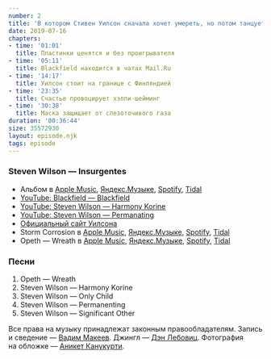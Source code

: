 ```yaml
---
number: 2
title: 'В котором Стивен Уилсон сначала хочет умереть, но потом танцует с индийскими женщинами'
date: 2019-07-16
chapters:
- time: '01:01'
  title: Пластинки ценятся и без проигрывателя
- time: '05:11'
  title: Blackfield находится в чатах Mail.Ru
- time: '14:17'
  title: Уилсон стоит на границе с Финляндией
- time: '23:35'
  title: Счастье провоцирует хэппи-шейминг
- time: '30:38'
  title: Маска защищает от слезоточивого газа
duration: '00:36:44'
size: 35572930
layout: episode.njk
tags: episode
---
```


### Steven Wilson — Insurgentes

- Альбом в
  [Apple Music](https://music.apple.com/album/1119733844),
  [Яндекс.Музыке](https://music.yandex.ru/album/3528213),
  [Spotify](https://open.spotify.com/album/0Y3eZqsEK2g4T6ecqw8ucR),
  [Tidal](https://tidal.com/browse/album/61519279)
- [YouTube: Blackfield — Blackfield](https://youtu.be/FF79zvZok48)
- [YouTube: Steven Wilson — Harmony Korine](https://youtu.be/BClzBQmZZBc)
- [YouTube: Steven Wilson — Permanating](https://youtu.be/K0gryiltJo0)
- [Официальный сайт Уилсона](http://stevenwilsonhq.com/sw/)
- Storm Corrosion в
  [Apple Music](https://music.apple.com/album/513304361),
  [Яндекс.Музыке](https://music.yandex.ru/album/453359),
  [Spotify](https://open.spotify.com/album/2hfMN1T3sh5q3j84lw7ZcU),
  [Tidal](https://tidal.com/browse/album/74152098)
- Opeth — Wreath в
  [Apple Music](https://music.apple.com/ru/album/wreath/1046805594?i=1046805777),
  [Яндекс.Музыке](https://music.yandex.ru/album/3028066/track/852100),
  [Spotify](https://open.spotify.com/track/3ME1tkGSWWeEZKIzRrnIVH),
  [Tidal](https://tidal.com/browse/track/52261004)

### Песни

1. Opeth — Wreath
2. Steven Wilson — Harmony Korine
3. Steven Wilson — Only Child
4. Steven Wilson — Permanenting
5. Steven Wilson — Significant Other

Все права на музыку принадлежат законным правообладателям. Запись и сведение — [Вадим Макеев](https://twitter.com/pepelsbey). Джингл — [Дэн Лебовиц](https://www.youtube.com/channel/UC38A5qHrlc_Zgua7vL4b96w). Фотография на обложке — [Аникет Канукурти](https://unsplash.com/photos/Df9klaBayQU).
